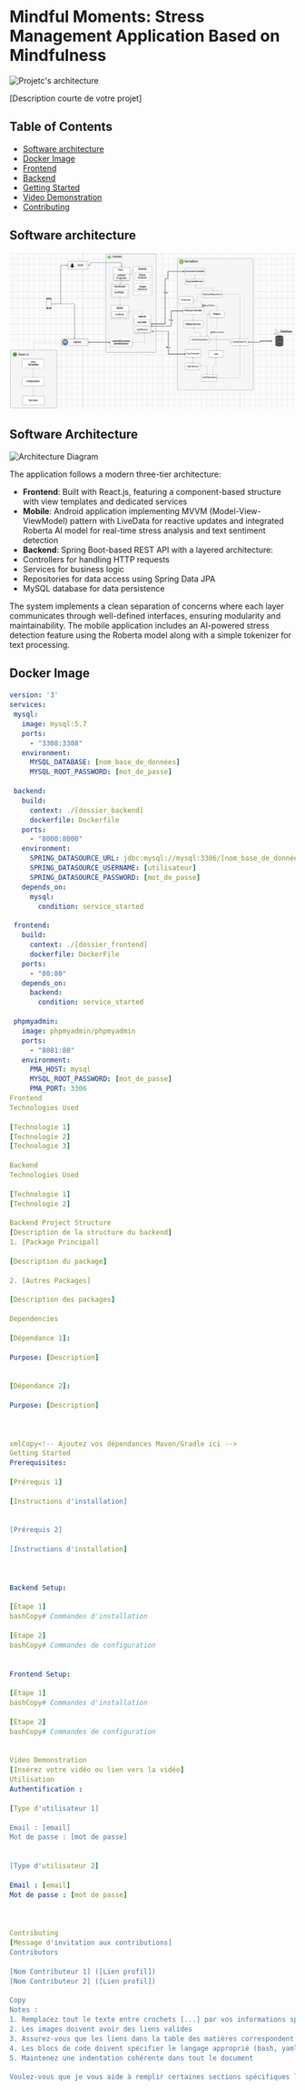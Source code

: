 # Mindful Moments: Stress Management Application Based on Mindfulness

![Projetc's architecture](./assets/images/ahipfm.png)

[Description courte de votre projet]

## Table of Contents
- [Software architecture](#Software-architecture)
- [Docker Image](#Docker-Image)
- [Frontend](#frontend)
- [Backend](#backend)
- [Getting Started](#getting-started)
- [Video Demonstration](#Video-Demonstration)
- [Contributing](#contributing)

## Software architecture
![Projetc's architecture](./assets/images/arshipfm.png)

## Software Architecture

![Architecture Diagram](./assets/images/architecture.png)

The application follows a modern three-tier architecture:

- **Frontend**: Built with React.js, featuring a component-based structure with view templates and dedicated services
- **Mobile**: Android application implementing MVVM (Model-View-ViewModel) pattern with LiveData for reactive updates and integrated Roberta AI model for real-time stress analysis and text sentiment detection
- **Backend**: Spring Boot-based REST API with a layered architecture:
 - Controllers for handling HTTP requests
 - Services for business logic
 - Repositories for data access using Spring Data JPA
 - MySQL database for data persistence

The system implements a clean separation of concerns where each layer communicates through well-defined interfaces, ensuring modularity and maintainability. The mobile application includes an AI-powered stress detection feature using the Roberta model along with a simple tokenizer for text processing.

## Docker Image
```yaml
version: '3'
services:
 mysql:
   image: mysql:5.7
   ports:
     - "3308:3308"
   environment:
     MYSQL_DATABASE: [nom_base_de_données]
     MYSQL_ROOT_PASSWORD: [mot_de_passe]

 backend:
   build:
     context: ./[dossier_backend]
     dockerfile: Dockerfile
   ports:
     - "8000:8000"
   environment:
     SPRING_DATASOURCE_URL: jdbc:mysql://mysql:3306/[nom_base_de_données]
     SPRING_DATASOURCE_USERNAME: [utilisateur]
     SPRING_DATASOURCE_PASSWORD: [mot_de_passe]
   depends_on:
     mysql:
       condition: service_started

 frontend:
   build:
     context: ./[dossier_frontend]
     dockerfile: DockerFile
   ports:
     - "80:80"
   depends_on:
     backend:
       condition: service_started

 phpmyadmin:
   image: phpmyadmin/phpmyadmin
   ports:
     - "8081:80"
   environment:
     PMA_HOST: mysql
     MYSQL_ROOT_PASSWORD: [mot_de_passe]
     PMA_PORT: 3306
Frontend
Technologies Used

[Technologie 1]
[Technologie 2]
[Technologie 3]

Backend
Technologies Used

[Technologie 1]
[Technologie 2]

Backend Project Structure
[Description de la structure du backend]
1. [Package Principal]

[Description du package]

2. [Autres Packages]

[Description des packages]

Dependencies

[Dépendance 1]:

Purpose: [Description]


[Dépendance 2]:

Purpose: [Description]



xmlCopy<!-- Ajoutez vos dépendances Maven/Gradle ici -->
Getting Started
Prerequisites:

[Prérequis 1]

[Instructions d'installation]


[Prérequis 2]

[Instructions d'installation]



Backend Setup:

[Étape 1]
bashCopy# Commandes d'installation

[Étape 2]
bashCopy# Commandes de configuration


Frontend Setup:

[Étape 1]
bashCopy# Commandes d'installation

[Étape 2]
bashCopy# Commandes de configuration


Video Demonstration
[Insérez votre vidéo ou lien vers la vidéo]
Utilisation
Authentification :

[Type d'utilisateur 1]

Email : [email]
Mot de passe : [mot de passe]


[Type d'utilisateur 2]

Email : [email]
Mot de passe : [mot de passe]



Contributing
[Message d'invitation aux contributions]
Contributors

[Nom Contributeur 1] ([Lien profil])
[Nom Contributeur 2] ([Lien profil])

Copy
Notes :
1. Remplacez tout le texte entre crochets [...] par vos informations spécifiques
2. Les images doivent avoir des liens valides
3. Assurez-vous que les liens dans la table des matières correspondent aux titres des sections
4. Les blocs de code doivent spécifier le langage approprié (bash, yaml, xml, etc.)
5. Maintenez une indentation cohérente dans tout le document

Voulez-vous que je vous aide à remplir certaines sections spécifiques ?
